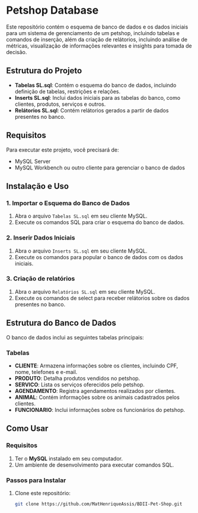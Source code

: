 # Petshop Database

Este repositório contém o esquema de banco de dados e os dados iniciais para um sistema de gerenciamento de um petshop, incluindo tabelas e comandos de inserção, além da criação de relátorios, incluindo análise de métricas, visualização de informações relevantes e insights para tomada de decisão.

## Estrutura do Projeto

- **Tabelas SL.sql**: Contém o esquema do banco de dados, incluindo definição de tabelas, restrições e relações.
- **Inserts SL.sql**: Inclui dados iniciais para as tabelas do banco, como clientes, produtos, serviços e outros.
- **Relátorios SL.sql**: Contém relátorios gerados a partir de dados presentes no banco.

## Requisitos

Para executar este projeto, você precisará de:

- MySQL Server
- MySQL Workbench ou outro cliente para gerenciar o banco de dados

## Instalação e Uso

### 1. Importar o Esquema do Banco de Dados

1. Abra o arquivo `Tabelas SL.sql` em seu cliente MySQL.
2. Execute os comandos SQL para criar o esquema do banco de dados.

### 2. Inserir Dados Iniciais

1. Abra o arquivo `Inserts SL.sql` em seu cliente MySQL.
2. Execute os comandos para popular o banco de dados com os dados iniciais.

### 3. Criação de relatórios 

1. Abra o arquivo `Relatórios SL.sql` em seu cliente MySQL.
2. Execute os comandos de select para receber relátorios sobre os dados presentes no banco.

## Estrutura do Banco de Dados

O banco de dados inclui as seguintes tabelas principais:

### Tabelas

- **CLIENTE**: Armazena informações sobre os clientes, incluindo CPF, nome, telefones e e-mail.
- **PRODUTO**: Detalha produtos vendidos no petshop.
- **SERVICO**: Lista os serviços oferecidos pelo petshop.
- **AGENDAMENTO**: Registra agendamentos realizados por clientes.
- **ANIMAL**: Contém informações sobre os animais cadastrados pelos clientes.
- **FUNCIONARIO**: Inclui informações sobre os funcionários do petshop.

## Como Usar

### Requisitos
1. Ter o **MySQL** instalado em seu computador.
2. Um ambiente de desenvolvimento para executar comandos SQL.

### Passos para Instalar

1. Clone este repositório:
   ```bash
   git clone https://github.com/MatHenriqueAssis/BDII-Pet-Shop.git



